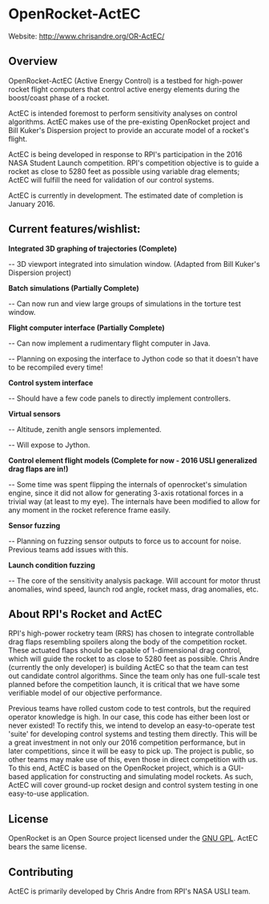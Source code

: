 OpenRocket-ActEC
==========

Website: http://www.chrisandre.org/OR-ActEC/

Overview
--------

OpenRocket-ActEC (Active Energy Control) is a testbed for high-power rocket flight computers that control active energy elements during the boost/coast phase of a rocket.

ActEC is intended foremost to perform sensitivity analyses on control algorithms. ActEC makes use of the pre-existing OpenRocket project and Bill Kuker's Dispersion project to provide an accurate model of a rocket's flight.

ActEC is being developed in response to RPI's participation in the 2016 NASA Student Launch competition. RPI's competition objective is to guide a rocket as close to 5280 feet as possible using variable drag elements; ActEC will fulfill the need for validation of our control systems.

ActEC is currently in development. The estimated date of completion is January 2016.

Current features/wishlist:
-------------------------

**Integrated 3D graphing of trajectories (Complete)**

-- 3D viewport integrated into simulation window. (Adapted from Bill Kuker's Dispersion project)

**Batch simulations (Partially Complete)**

-- Can now run and view large groups of simulations in the torture test window.

**Flight computer interface (Partially Complete)**

-- Can now implement a rudimentary flight computer in Java.

-- Planning on exposing the interface to Jython code so that it doesn't have to be recompiled every time!

**Control system interface**

-- Should have a few code panels to directly implement controllers.

**Virtual sensors**

-- Altitude, zenith angle sensors implemented.

-- Will expose to Jython.

**Control element flight models (Complete for now - 2016 USLI generalized drag flaps are in!)**

-- Some time was spent flipping the internals of openrocket's simulation engine, since it did not allow for generating 3-axis rotational forces in a trivial way (at least to my eye). The internals have been modified to allow for any moment in the rocket reference frame easily.

**Sensor fuzzing**

-- Planning on fuzzing sensor outputs to force us to account for noise. Previous teams add issues with this.

**Launch condition fuzzing**

-- The core of the sensitivity analysis package. Will account for motor thrust anomalies, wind speed, launch rod angle, rocket mass, drag anomalies, etc.

About RPI's Rocket and ActEC
----------------------------

RPI's high-power rocketry team (RRS) has chosen to integrate controllable drag flaps resembling spoilers along the body of the competition rocket. These actuated flaps should be capable of 1-dimensional drag control, which will guide the rocket to as close to 5280 feet as possible. Chris Andre (currently the only developer) is building ActEC so that the team can test out candidate control algorithms. Since the team only has one full-scale test planned before the competition launch, it is critical that we have some verifiable model of our objective performance.

Previous teams have rolled custom code to test controls, but the required operator knowledge is high. In our case, this code has either been lost or never existed! To rectify this, we intend to develop an easy-to-operate test 'suite' for developing control systems and testing them directly. This will be a great investment in not only our 2016 competition performance, but in later competitions, since it will be easy to pick up. The project is public, so other teams may make use of this, even those in direct competition with us. To this end, ActEC is based on the OpenRocket project, which is a GUI-based application for constructing and simulating model rockets. As such, ActEC will cover ground-up rocket design and control system testing in one easy-to-use application.

License
-------

OpenRocket is an Open Source project licensed under the [GNU GPL](http://openrocket.sourceforge.net/license.html). ActEC bears the same license.

Contributing
------------

ActEC is primarily developed by Chris Andre from RPI's NASA USLI team.
